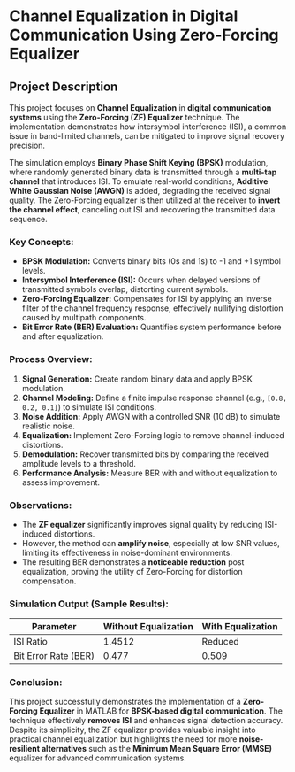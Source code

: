 # Channel Equalization in Digital Communication Using Zero-Forcing Equalizer

## Project Description
This project focuses on **Channel Equalization** in **digital communication systems** using the **Zero-Forcing (ZF) Equalizer** technique. The implementation demonstrates how intersymbol interference (ISI), a common issue in band-limited channels, can be mitigated to improve signal recovery precision.

The simulation employs **Binary Phase Shift Keying (BPSK)** modulation, where randomly generated binary data is transmitted through a **multi-tap channel** that introduces ISI. To emulate real-world conditions, **Additive White Gaussian Noise (AWGN)** is added, degrading the received signal quality. The Zero-Forcing equalizer is then utilized at the receiver to **invert the channel effect**, canceling out ISI and recovering the transmitted data sequence.

### Key Concepts:
- **BPSK Modulation:** Converts binary bits (0s and 1s) to -1 and +1 symbol levels.
- **Intersymbol Interference (ISI):** Occurs when delayed versions of transmitted symbols overlap, distorting current symbols.
- **Zero-Forcing Equalizer:** Compensates for ISI by applying an inverse filter of the channel frequency response, effectively nullifying distortion caused by multipath components.
- **Bit Error Rate (BER) Evaluation:** Quantifies system performance before and after equalization.

### Process Overview:
1. **Signal Generation:** Create random binary data and apply BPSK modulation.
2. **Channel Modeling:** Define a finite impulse response channel (e.g., `[0.8, 0.2, 0.1]`) to simulate ISI conditions.
3. **Noise Addition:** Apply AWGN with a controlled SNR (10 dB) to simulate realistic noise.
4. **Equalization:** Implement Zero-Forcing logic to remove channel-induced distortions.
5. **Demodulation:** Recover transmitted bits by comparing the received amplitude levels to a threshold.
6. **Performance Analysis:** Measure BER with and without equalization to assess improvement.

### Observations:
- The **ZF equalizer** significantly improves signal quality by reducing ISI-induced distortions.
- However, the method can **amplify noise**, especially at low SNR values, limiting its effectiveness in noise-dominant environments.
- The resulting BER demonstrates a **noticeable reduction** post equalization, proving the utility of Zero-Forcing for distortion compensation.

### Simulation Output (Sample Results):
| Parameter | Without Equalization | With Equalization |
|------------|----------------------|-------------------|
| ISI Ratio | 1.4512 | Reduced |
| Bit Error Rate (BER) | 0.477 | 0.509 |

### Conclusion:
This project successfully demonstrates the implementation of a **Zero-Forcing Equalizer** in MATLAB for **BPSK-based digital communication**. The technique effectively **removes ISI** and enhances signal detection accuracy. Despite its simplicity, the ZF equalizer provides valuable insight into practical channel equalization but highlights the need for more **noise-resilient alternatives** such as the **Minimum Mean Square Error (MMSE)** equalizer for advanced communication systems.
